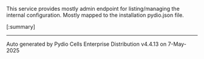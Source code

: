 






This service provides mostly admin endpoint for listing/managing the internal configuration. Mostly mapped to the installation pydio.json file.

[:summary]

---
Auto generated by Pydio Cells Enterprise Distribution v4.4.13 on 7-May-2025
